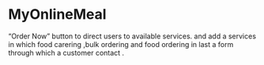 # MyOnlineMeal
“Order Now” button to direct users to available services. and add a services in which food carering ,bulk ordering and food ordering in last a form through which a customer contact .
